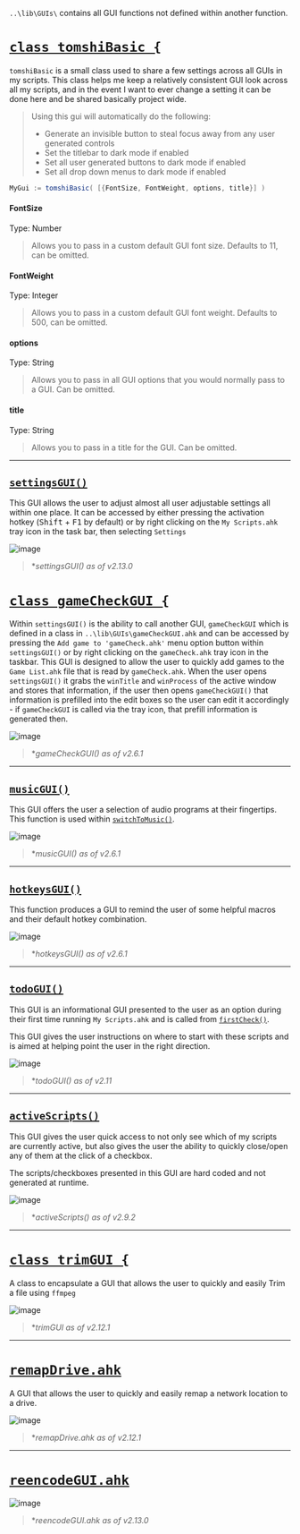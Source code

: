 `..\lib\GUIs\` contains all GUI functions not defined within another function.

# <u>`class tomshiBasic {`</u>
`tomshiBasic` is a small class used to share a few settings across all GUIs in my scripts. This class helps me keep a relatively consistent GUI look across all my scripts, and in the event I want to ever change a setting it can be done here and be shared basically project wide.

> Using this gui will automatically do the following:
> - Generate an invisible button to steal focus away from any user generated controls
> - Set the titlebar to dark mode if enabled
> - Set all user generated buttons to dark mode if enabled
> - Set all drop down menus to dark mode if enabled
```c#
MyGui := tomshiBasic( [{FontSize, FontWeight, options, title}] )
```
#### FontSize
Type: Number
> Allows you to pass in a custom default GUI font size. Defaults to 11, can be omitted.

#### FontWeight
Type: Integer
> Allows you to pass in a custom default GUI font weight. Defaults to 500, can be omitted.

#### options
Type: String
> Allows you to pass in all GUI options that you would normally pass to a GUI. Can be omitted.

#### title
Type: String
> Allows you to pass in a title for the GUI. Can be omitted.
***

## <u>`settingsGUI()`</u>
This GUI allows the user to adjust almost all user adjustable settings all within one place. It can be accessed by either pressing the activation hotkey (<kbd>Shift</kbd> + <kbd>F1</kbd> by default) or by right clicking on the `My Scripts.ahk` tray icon in the task bar, then selecting `Settings`

![image](https://github.com/Tomshiii/ahk/assets/53557479/52603e0c-0cfe-42a0-a6af-c5a2528baffd)

> **settingsGUI() as of v2.13.0*

# <u>`class gameCheckGUI {`</u>

Within `settingsGUI()` is the ability to call another GUI, `gameCheckGUI` which is defined in a class in `..\lib\GUIs\gameCheckGUI.ahk` and can be accessed by pressing the `Add game to 'gameCheck.ahk'` menu option button within `settingsGUI()` or by right clicking on the `gameCheck.ahk` tray icon in the taskbar. This GUI is designed to allow the user to quickly add games to the `Game List.ahk` file that is read by `gameCheck.ahk`. When the user opens `settingsGUI()` it grabs the `winTitle` and `winProcess` of the active window and stores that information, if the user then opens `gameCheckGUI()` that information is prefilled into the edit boxes so the user can edit it accordingly - if `gameCheckGUI` is called via the tray icon, that prefill information is generated then.

![image](https://user-images.githubusercontent.com/53557479/199131020-e705d0b8-0629-4391-8b1d-3540c4598b8f.png)

> **gameCheckGUI() as of v2.6.1*
***

## <u>`musicGUI()`</u>
This GUI offers the user a selection of audio programs at their fingertips. This function is used within [`switchToMusic()`](https://github.com/Tomshiii/ahk/wiki/switchTo-Functions).

![image](https://user-images.githubusercontent.com/53557479/199143747-1ed038a3-b4ac-435e-9775-23f59eeca7c5.png)

> **musicGUI() as of v2.6.1*
***

## <u>`hotkeysGUI()`</u>
This function produces a GUI to remind the user of some helpful macros and their default hotkey combination.

![image](https://user-images.githubusercontent.com/53557479/199144856-6920ff9b-0c4b-4cb4-8ec1-13c5774e1eb1.png)

> **hotkeysGUI() as of v2.6.1*
***

## <u>`todoGUI()`</u>
This GUI is an informational GUI presented to the user as an option during their first time running `My Scripts.ahk` and is called from [`firstCheck()`](https://github.com/Tomshiii/ahk/wiki/Startup-Functions#firstcheck).

This GUI gives the user instructions on where to start with these scripts and is aimed at helping point the user in the right direction.

![image](https://user-images.githubusercontent.com/53557479/236603262-5053fb13-de1f-421b-a280-9a50cde8d0cc.png)

> **todoGUI() as of v2.11*
***

## <u>`activeScripts()`</u>
This GUI gives the user quick access to not only see which of my scripts are currently active, but also gives the user the ability to quickly close/open any of them at the click of a checkbox.

The scripts/checkboxes presented in this GUI are hard coded and not generated at runtime.

![image](https://user-images.githubusercontent.com/53557479/212584843-4379829b-2c9f-48d6-8807-a231c188cb6d.png)

> **activeScripts() as of v2.9.2*
***

# <u>`class trimGUI {`</u>
A class to encapsulate a GUI that allows the user to quickly and easily Trim a file using `ffmpeg`

![image](https://github.com/Tomshiii/ahk/assets/53557479/7baa2f87-b145-410d-88af-53b801a22b31)


> **trimGUI as of v2.12.1*
***

# <u>`remapDrive.ahk`</u>
A GUI that allows the user to quickly and easily remap a network location to a drive.

![image](https://github.com/Tomshiii/ahk/assets/53557479/93343270-468e-4e62-8954-385ac02c33a6)

> **remapDrive.ahk as of v2.12.1*
***

# <u>`reencodeGUI.ahk`</u>


![image](https://github.com/Tomshiii/ahk/assets/53557479/bc7bea07-ff50-432e-bdd8-afe2ae6b528e)

> **reencodeGUI.ahk as of v2.13.0*